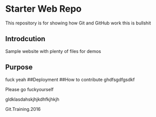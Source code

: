 # Starter Web Repo

This repository is for showing how Git and GitHub work
this is bullshit
## Introdcution

Sample website with plenty of files for demos

## Purpose
fuck yeah
##Deployment
##How to contribute
ghdfsgdfgsdkf

Please go fuckyourself


gldklasdahskjhjkdhfkjhkjh


Git.Training.2016
